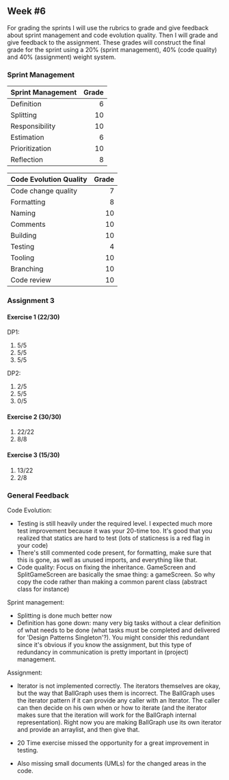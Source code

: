 ## Week #6
For grading the sprints I will use the rubrics to grade and give feedback about sprint management and code evolution quality. Then I will grade and give feedback to the assignment. These grades will construct the final grade for the sprint using a 20% (sprint management), 40% (code quality) and 40% (assignment) weight system.

### Sprint Management

Sprint Management | Grade 
|---|---:|
Definition | 6
Splitting | 10
Responsibility | 10
Estimation | 6
Prioritization | 10
Reflection | 8

Code Evolution Quality | Grade 
|---|---:|
Code change quality | 7
Formatting | 8
Naming | 10
Comments | 10
Building | 10
Testing | 4
Tooling | 10
Branching | 10
Code review | 10

### Assignment 3

#### Exercise 1 (22/30)
DP1:

1. 5/5
1. 5/5
1. 5/5

DP2:

1. 2/5
1. 5/5
1. 0/5

#### Exercise 2 (30/30)
1. 22/22
1. 8/8

#### Exercise 3 (15/30)
1. 13/22
1. 2/8

### General Feedback
Code Evolution:
- Testing is still heavily under the required level. I expected much more test improvement because it was your 20-time too. It's good that you realized that statics are hard to test (lots of staticness is a red flag in your code)
- There's still commented code present, for formatting, make sure that this is gone, as well as unused imports, and everything like that.
- Code quality: Focus on fixing the inheritance. GameScreen and SplitGameScreen are basically the smae thing: a gameScreen. So why copy the code rather than making a common parent class (abstract class for instance)


Sprint management:
- Splitting is done much better now
- Definition has gone down: many very big tasks without a clear definition of what needs to be done (what tasks must be completed and delivered for 'Design Patterns Singleton'?).
You might consider this redundant since it's obvious if you know the assignment,
but this type of redundancy in communication is pretty important in (project) management.

Assignment:
- Iterator is not implemented correctly.
The iterators themselves are okay, but the way that BallGraph uses them is incorrect.
The BallGraph uses the iterator pattern if it can provide any caller with an Iterator.
The caller can then decide on his own when or how to iterate (and the iterator makes sure that the iteration will work for the BallGraph internal representation).
Right now you are making BallGraph use its own iterator and provide an arraylist, and then give that.

- 20 Time exercise missed the opportunity for a great improvement in testing.
- Also missing small documents (UMLs) for the changed areas in the code.

